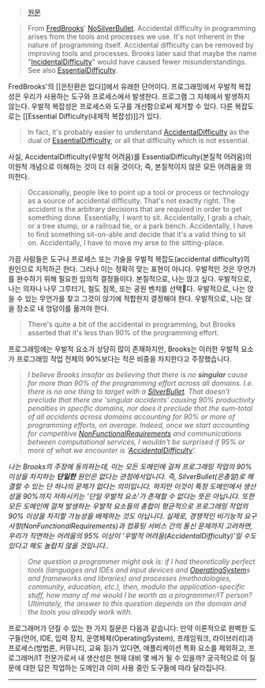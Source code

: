 > [원문](https://wiki.c2.com/?AccidentalDifficulty)

> From [FredBrooks](https://wiki.c2.com/?FredBrooks)' [NoSilverBullet](https://wiki.c2.com/?NoSilverBullet). Accidental difficulty in programming arises from the tools and processes we use. It's not inherent in the nature of programming itself. Accidental difficulty can be removed by improving tools and processes. Brooks later said that maybe the name "[IncidentalDifficulty](https://wiki.c2.com/?IncidentalDifficulty)" would have caused fewer misunderstandings. See also [EssentialDifficulty](https://wiki.c2.com/?EssentialDifficulty).

FredBrooks'의 [[은탄환은 없다]]에서 유래한 단어이다. 프로그래밍에서 우발적 복잡성은 우리가 사용하는 도구와 프로세스에서 발생한다. 프로그램 그 자체에서 발생하지 않는다. 우발적 복잡성은 프로세스와 도구를 개선함으로써 제거할 수 있다. 다른 복잡도로는 [[Essential Difficulty(내제적 복잡성)]]가 있다.

> In fact, it's probably easier to understand [AccidentalDifficulty](https://wiki.c2.com/?AccidentalDifficulty) as the dual of [EssentialDifficulty](https://wiki.c2.com/?EssentialDifficulty); or all that difficulty which is not essential.

사실, AccidentalDifficulty(우발적 어려움)를 EssentialDifficulty(본질적 어려움)의 이원적 개념으로 이해하는 것이 더 쉬울 것이다; 즉, 본질적이지 않은 모든 어려움을 의미한다.

> Occasionally, people like to point up a tool or process or technology as a source of accidental difficulty. That's not exactly right. The accident is the arbitrary decisions that are required in order to get something done. Essentially, I want to sit. Accidentally, I grab a chair, or a tree stump, or a railroad tie, or a park bench. Accidentally, I have to find something sit-on-able and decide that it's a valid thing to sit on. Accidentally, I have to move my arse to the sitting-place.

가끔 사람들은 도구나 프로세스 또는 기술을 우발적 복잡도(accidental difficulty)의 원인으로 지적하곤 한다. 그러나 이는 정확히 맞는 표현이 아니다. 우발적인 것은 무언가를 완수하기 위해 필요한 임의적 결정들이다. 본질적으로, 나는 앉고 싶다. 우발적으로, 나는 의자나 나무 그루터기, 철도 침목, 또는 공원 벤치를 선택다. 우발적으로, 나는 앉을 수 있는 무언가를 찾고 그것이 앉기에 적합한지 결정해야 한다. 우발적으로, 나는 앉을 장소로 내 엉덩이를 옮겨야 한다.

> There's quite a bit of the accidental in programming, but Brooks asserted that it's less than 90% of the programming effort.

프로그래밍에는 우발적 요소가 상당히 많이 존재하지만, Brooks는 이러한 우발적 요소가 프로그래밍 작업 전체의 90%보다는 적은 비중을 차지한다고 주장했습니다.

> _I believe Brooks insofar as believing that there is no **singular** cause for more than 90% of the programming effort across all domains. I.e. there is no one thing to target with a [SilverBullet](https://wiki.c2.com/?SilverBullet). That doesn't preclude that there are 'singular accidents' causing 90% productivity penalties in specific domains, nor does it preclude that the sum-total of all accidents across domains accounting for 90% or more of programming efforts, on average. Indeed, once we start accounting for competitive [NonFunctionalRequirements](https://wiki.c2.com/?NonFunctionalRequirements) and communications between computational services, I wouldn't be surprised if 95% or more of what we encounter is '[AccidentalDifficulty](https://wiki.c2.com/?AccidentalDifficulty)'._

_나는 Brooks의 주장에 동의하는데, 이는 모든 도메인에 걸쳐 프로그래밍 작업의 90% 이상을 차지하는 **단일한** 원인은 없다는 관점에서입니다. 즉, SilverBullet(은총알)로 해결할 수 있는 단 하나의 문제가 없다는 의미입니다. 하지만 이것이 특정 도메인에서 생산성을 90%까지 저하시키는 '단일 우발적 요소'가 존재할 수 없다는 뜻은 아닙니다. 또한 모든 도메인에 걸쳐 발생하는 우발적 요소들의 총합이 평균적으로 프로그래밍 작업의 90% 이상을 차지할 가능성을 배제하는 것도 아닙니다. 실제로, 경쟁적인 비기능적 요구사항(NonFunctionalRequirements)과 컴퓨팅 서비스 간의 통신 문제까지 고려하면, 우리가 직면하는 어려움의 95% 이상이 '우발적 어려움(AccidentalDifficulty)'일 수도 있다고 해도 놀랍지 않을 것입니다.._

> _One question a programmer might ask is: if I had theoretically perfect tools (languages and IDEs and input devices and [OperatingSystem](https://wiki.c2.com/?OperatingSystem)s and frameworks and libraries) and processes (methodologies, community, education, etc.), then, modulo the application-specific stuff, how many of me would I be worth as a programmer/IT person? Ultimately, the answer to this question depends on the domain and the tools you already work with._

프로그래머가 던질 수 있는 한 가지 질문은 다음과 같습니다: 만약 이론적으로 완벽한 도구들(언어, IDE, 입력 장치, 운영체제(OperatingSystem), 프레임워크, 라이브러리)과 프로세스(방법론, 커뮤니티, 교육 등)가 있다면, 애플리케이션 특화 요소를 제외하고, 프로그래머/IT 전문가로서 내 생산성은 현재 대비 몇 배가 될 수 있을까? 궁극적으로 이 질문에 대한 답은 작업하는 도메인과 이미 사용 중인 도구들에 따라 달라집니다.

---

